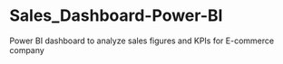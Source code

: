 # Sales_Dashboard-Power-BI
Power BI dashboard to analyze sales figures and KPIs for E-commerce company
